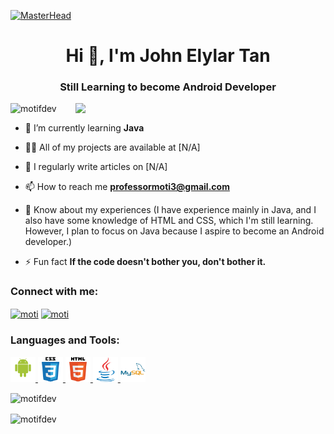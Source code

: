 [![MasterHead](https://cdn.go2topit.com/assets/img/service-details/17_Mobile%20App%20Development.gif)]()
<h1 align="center">Hi 👋, I'm John Elylar Tan</h1>
<h3 align="center">Still Learning to become Android Developer</h3>

<img align="right" ald="coding" width="400" src="https://i.pinimg.com/originals/e4/26/70/e426702edf874b181aced1e2fa5c6cde.gif">
<p align="left"> <img src="https://komarev.com/ghpvc/?username=motifdev&label=Profile%20views&color=0e75b6&style=flat" alt="motifdev" /> </p>

- 🌱 I’m currently learning **Java**

- 👨‍💻 All of my projects are available at [N/A]

- 📝 I regularly write articles on [N/A]

- 📫 How to reach me **professormoti3@gmail.com**

- 📄 Know about my experiences (I have experience mainly in Java, and I also have some knowledge of HTML and CSS, which I'm still learning. However, I plan to focus on Java because I aspire to become an Android developer.)

- ⚡ Fun fact **If the code doesn't bother you, don't bother it.**

<h3 align="left">Connect with me:</h3>
<p align="left">
<a href="https://fb.com/moti" target="blank"><img align="center" src="https://raw.githubusercontent.com/rahuldkjain/github-profile-readme-generator/master/src/images/icons/Social/facebook.svg" alt="moti" height="30" width="40" /></a>
<a href="https://www.youtube.com/c/moti" target="blank"><img align="center" src="https://raw.githubusercontent.com/rahuldkjain/github-profile-readme-generator/master/src/images/icons/Social/youtube.svg" alt="moti" height="30" width="40" /></a>
</p>

<h3 align="left">Languages and Tools:</h3>
<p align="left"> <a href="https://developer.android.com" target="_blank" rel="noreferrer"> <img src="https://raw.githubusercontent.com/devicons/devicon/master/icons/android/android-original-wordmark.svg" alt="android" width="40" height="40"/> </a> <a href="https://www.w3schools.com/css/" target="_blank" rel="noreferrer"> <img src="https://raw.githubusercontent.com/devicons/devicon/master/icons/css3/css3-original-wordmark.svg" alt="css3" width="40" height="40"/> </a> <a href="https://www.w3.org/html/" target="_blank" rel="noreferrer"> <img src="https://raw.githubusercontent.com/devicons/devicon/master/icons/html5/html5-original-wordmark.svg" alt="html5" width="40" height="40"/> </a> <a href="https://www.java.com" target="_blank" rel="noreferrer"> <img src="https://raw.githubusercontent.com/devicons/devicon/master/icons/java/java-original.svg" alt="java" width="40" height="40"/> </a> <a href="https://www.mysql.com/" target="_blank" rel="noreferrer"> <img src="https://raw.githubusercontent.com/devicons/devicon/master/icons/mysql/mysql-original-wordmark.svg" alt="mysql" width="40" height="40"/> </a> </p>

<p><img align="center" src="https://github-readme-stats.vercel.app/api/top-langs?username=motifdev&show_icons=true&locale=en&layout=compact" alt="motifdev" /></p>

<p><img align="center" src="https://github-readme-streak-stats.herokuapp.com/?user=motifdev&" alt="motifdev" /></p>

